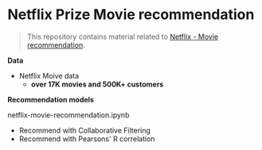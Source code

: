 # __Netflix Prize Movie recommendation__

> This repository contains material related to [Netflix - Movie recommendation](https://www.kaggle.com/laowingkin/netflix-movie-recommendation/notebook?select=qualifying.txt).

__Data__
- Netflix Moive data
	- __over 17K movies and 500K+ customers__

__Recommendation models__

netflix-movie-recommendation.ipynb
- Recommend with Collaborative Filtering
- Recommend with Pearsons' R correlation
